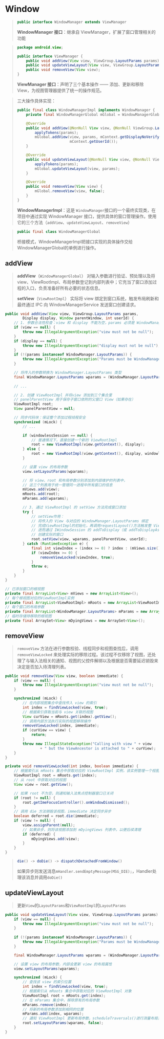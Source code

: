 

# Window

> ```java
> public interface WindowManager extends ViewManager 
> ```
>
> **WindowManager 接口**：继承自 ViewManager，扩展了窗口管理相关的功能

> ```java
> package android.view;
> 
> public interface ViewManager {
>     public void addView(View view, ViewGroup.LayoutParams params);
>     public void updateViewLayout(View view, ViewGroup.LayoutParams params);
>     public void removeView(View view);
> }
> ```
>
> **ViewManager 接口**：声明了三个基本操作 —— 添加、更新和移除 View，为视图管理器提供了统一的操作规范。

> 三大操作具体实现：
>
> ```java
> public final class WindowManagerImpl implements WindowManager {
>     private final WindowManagerGlobal mGlobal = WindowManagerGlobal.getInstance();
> 
>     @Override
>     public void addView(@NonNull View view, @NonNull ViewGroup.LayoutParams params) {
>         applyTokens(params);
>         mGlobal.addView(view, params, mContext.getDisplayNoVerify(), mParentWindow,
>                         mContext.getUserId());
>     }
> 
>     @Override
>     public void updateViewLayout(@NonNull View view, @NonNull ViewGroup.LayoutParams params) {
>         applyTokens(params);
>         mGlobal.updateViewLayout(view, params);
>     }
> 
>     @Override
>     public void removeView(View view) {
>         mGlobal.removeView(view, false);
>     }
> }
> ```
>
> **WindowManagerImpl**：这是 `WindowManager`接口的一个最终实现类，在项目中通过实现 WindowManager 接口，提供具体的窗口管理操作。使用它的三个方法（`addView`、`updateViewLayout`、`removeView`）



> ```java
> public final class WindowManagerGlobal
> ```
>
>  桥接模式，WindowManagerImpl把接口实现的具体操作交给WindowManagerGlobal的单例进行操作。



## addView

> **addView**（`WindowManagerGlobal`） 对输入参数进行验证、预处理以及将 view、ViewRootImpl、布局参数登记到内部列表中；它充当了窗口添加过程的入口，负责准备好所有必要的状态信息。
>
> **setView**（`ViewRootImpl`） 实际将 view 绑定到窗口系统，触发布局刷新和最终通过 IPC 向 WindowManagerService 发送窗口创建请求。

```java
public void addView(View view, ViewGroup.LayoutParams params,
        Display display, Window parentWindow, int userId) {
    // 1. 参数合法性检查：view 和 display 不能为空，params 必须是 WindowManager.LayoutParams 类型
    if (view == null) {
        throw new IllegalArgumentException("view must not be null");
    }
    if (display == null) {
        throw new IllegalArgumentException("display must not be null");
    }
    if (!(params instanceof WindowManager.LayoutParams)) {
        throw new IllegalArgumentException("Params must be WindowManager.LayoutParams");
    }

    // 将传入的参数转换为 WindowManager.LayoutParams 类型
    final WindowManager.LayoutParams wparams = (WindowManager.LayoutParams) params;
    
    // ...

    // 2. 创建 ViewRootImpl 并将view 添加到三个集合里
    // panelParentView 用于保存子窗口依附的父窗口 View（如果存在）
    ViewRootImpl root;
    View panelParentView = null;

    // 同步代码块：保证整个添加过程线程安全
    synchronized (mLock) {
        // ...

        if (windowlessSession == null) {
            // 普通情况下，直接创建一个新的 ViewRootImpl
            root = new ViewRootImpl(view.getContext(), display);
        } else {
            root = new ViewRootImpl(view.getContext(), display, windowlessSession, new WindowlessWindowLayout());
        }

        // 设置 view 的布局参数
        view.setLayoutParams(wparams);

        // 将 view、root 和布局参数分别添加到内部维护的列表中，
        // 这三个列表用于统一管理同一进程中所有窗口的信息
        mViews.add(view);
        mRoots.add(root);
        mParams.add(wparams);

        // 3. 通过 ViewRootImpl 的 setView 方法完成窗口添加
        try {
            // setView作用：
            // 将传入的 View 与对应的 WindowManager.LayoutParams 绑定
            // 完成ViewRootImpl的初始化，再调用requestLayout()方法触发整 View树的重新测量、布局和绘制流程
            // 进而通过 IWindowSession 的 addToDisplay（或 addToDisplayAsUser）方法向 WindowManagerService 发送窗口的添加请求
            // 创建实际的窗口
            root.setView(view, wparams, panelParentView, userId);
        } catch (RuntimeException e) {
            final int viewIndex = (index >= 0) ? index : (mViews.size() - 1);
            if (viewIndex >= 0) {
                removeViewLocked(viewIndex, true);
            }
            throw e;
        }
    }
}
```

```java
// 已添加窗口的根视图
private final ArrayList<View> mViews = new ArrayList<View>();
// 每个根视图对应的ViewRootImpl实例
private final ArrayList<ViewRootImpl> mRoots = new ArrayList<ViewRootImpl>();
// 每个窗口的布局参数
private final ArrayList<WindowManager.LayoutParams> mParams = new ArrayList<WindowManager.LayoutParams>();
// 临时存储待移除的根视图
private final ArraySet<View> mDyingViews = new ArraySet<View>();
```



## removeView

> `removeView` 方法在进行参数校验、线程同步和视图查找后，调用 `removeViewLocked` 来处理实际的移除过程。该过程不仅移除了视图，还处理了与输入法相关的通知、视图的父控件解绑以及根据是否需要延迟销毁来决定是否加入待清理列表。

```java
public void removeView(View view, boolean immediate) {
    if (view == null) {
        throw new IllegalArgumentException("view must not be null");
    }

    synchronized (mLock) {
        // 在内部视图集合中查找传入 view 的索引
        int index = findViewLocked(view, true);
        // 根据索引获取当前与 view 关联的视图
        View curView = mRoots.get(index).getView();
        // 调用内部方法执行实际的视图移除操作
        removeViewLocked(index, immediate);
        if (curView == view) {
            return;
        }
        throw new IllegalStateException("Calling with view " + view
                + " but the ViewAncestor is attached to " + curView);
    }
}

private void removeViewLocked(int index, boolean immediate) {
    // 根据索引从 mRoots 集合中获取对应的 ViewRootImpl 实例，该实例管理一个视图的根节点
    ViewRootImpl root = mRoots.get(index);
    // 从 root 中获取对应的视图
    View view = root.getView();

    // 如果 root 不为空，则通知输入法焦点控制器窗口已关闭
    if (root != null) {
        root.getImeFocusController().onWindowDismissed();
    }
    // 调用 die 方法销毁该视图，immediate 决定同步异步
    boolean deferred = root.die(immediate);
    if (view != null) {
        view.assignParent(null);
        // 如果异步，则将该视图添加到 mDyingViews 列表中，以便后续清理
        if (deferred) {
            mDyingViews.add(view);
        }
    }
}

```

> ```java
> die() -> doDie() -> dispatchDetachedFromWindow()
> ```
>
>  如果异步则发送消息`mHandler.sendEmptyMessage(MSG_DIE);`，Handler处理该消息并调用`doDie()`



## updateViewLayout

> 更新`View`的`LayoutParams`和`ViewRootImpl`的`LayoutParams`

```java
public void updateViewLayout(View view, ViewGroup.LayoutParams params) {
    if (view == null) {
        throw new IllegalArgumentException("view must not be null");
    }
    
    if (!(params instanceof WindowManager.LayoutParams)) {
        throw new IllegalArgumentException("Params must be WindowManager.LayoutParams");
    }

    final WindowManager.LayoutParams wparams = (WindowManager.LayoutParams) params;

    // 设置 view 的布局参数，内部会更新 view 的布局属性
    view.setLayoutParams(wparams);

    synchronized (mLock) {
        // 查找该 view 的索引位置
        int index = findViewLocked(view, true);
        // 根据索引从 mRoots 集合中获取对应的 ViewRootImpl 对象
        ViewRootImpl root = mRoots.get(index);
        // 在 mParams 集合中，移除原有的布局参数
        mParams.remove(index);
        // 将新的布局参数添加到相同的位置
        mParams.add(index, wparams);
        // 通知 ViewRootImpl 更新布局参数，scheduleTraversals()进行测量布局重绘，更新Window的视图
        root.setLayoutParams(wparams, false);
    }
}
```

